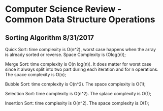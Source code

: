 # Computer Science Review - Common Data Structure Operations

## Sorting Algorithm 8/31/2017
Quick Sort: time complexity is O(n^2), worst case happens when the array is already sorted or reverse. Space Complexity is (Olog(n));

Merge Sort: time complexity is O(n log(n)). It does matter for worst case since it always split into two part during each iteration and for n operations. The space complexity is O(n);

Bubble Sort: time complexity is O(n^2). The space complexity is O(1);

Selection Sort: time complexity is O(n^2). The splace complexity is O(1);

Insertion Sort: time complexity is O(n^2). The space complexity is O(1);
